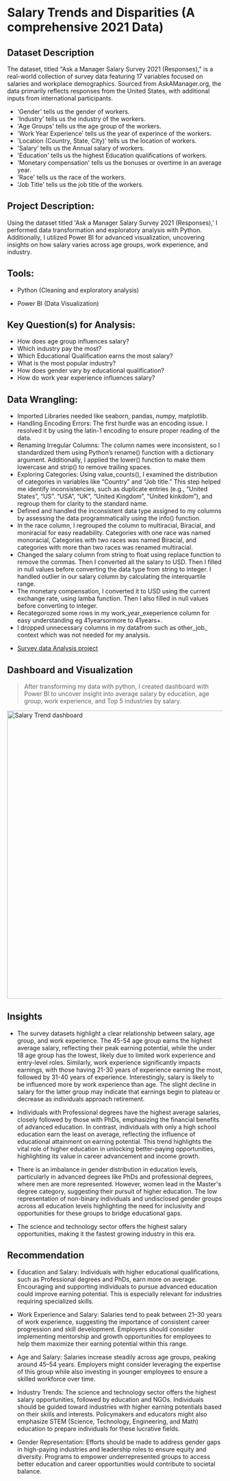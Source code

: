 # Salary Trends and Disparities (A comprehensive 2021 Data)
## Dataset Description
The dataset, titled "Ask a Manager Salary Survey 2021 (Responses)," is a real-world collection of survey data featuring 17 variables focused on salaries and workplace demographics. Sourced from AskAManager.org, the data primarily reflects responses from the United States, with additional inputs from international participants.

+ 'Gender' tells us the gender of workers.
+ 'Industry' tells us the industry of the workers.
+ 'Age Groups' tells us the age group of the workers.
+ 'Work Year Experience' tells us the year of experince of the workers.
+ 'Location (Country, State, City)' tells us the location of workers.
+ 'Salary' tells us the Annual salary of workers.
+ 'Education' tells us the highest Education qualifications of workers.
+ 'Monetary compensation' tells us the bonuses or overtime in an average year.
+ 'Race' tells us the race of the workers.
+ 'Job Title' tells us the job title of the workers.

## Project Description: 
Using the dataset titled 'Ask a Manager Salary Survey 2021 (Responses),' I performed data transformation and exploratory analysis with Python. Additionally, I utilized Power BI for advanced visualization, uncovering insights on how salary varies across age groups, work experience, and industry.

## Tools: 
+ Python (Cleaning and exploratory analysis)

+ Power BI (Data Visualization)

## Key Question(s) for Analysis:
+ How does age group influences salary?
+ Which industry pay the most?
+ Which Educational Qualification earns the most salary?
+ What is the most popular industry?
+ How does gender vary by educational qualification?
+ How do work year experience influences salary?
  


## Data Wrangling:
+ Imported Libraries needed like seaborn, pandas, numpy, matplotlib.
+ Handling Encoding Errors: The first hurdle was an encoding issue. I resolved it by using the latin-1 encoding to ensure proper reading of the data.
+ Renaming Irregular Columns: The column names were inconsistent, so I standardized them using Python’s rename() function with a dictionary argument. Additionally, I applied the lower() function to make them lowercase and strip() to remove trailing spaces.
+ Exploring Categories: Using value_counts(), I examined the distribution of categories in variables like “Country” and “Job title.” This step helped me identify inconsistencies, such as duplicate entries (e.g., “United States”, “US”. “USA”, “UK”, “United Kingdom”, “United kinkdom”), and regroup them for clarity to the standard name.
+ Defined and handled the inconsistent data type assigned to my columns by assessing the data programmatically using the info() function.
+ In the race column, I regrouped the column to multiracial, Biracial, and moniracial for easy readability. Categories with one race was named monoracial, Categories with two races was named Biracial, and categories with more than two races was renamed multiracial.
+ Changed the salary column from string to float using replace function to remove the commas. Then I converted all the salary to USD. Then I filled in null values before converting the data type from string to integer. I handled outlier in our salary column by calculating the interquartile range.
+ The monetary compensation, I converted it to USD using the current exchange rate, using lamba function. Then I also filled in null values before converting to integer.
+ Recategorozed some rows in my work_year_exeperience column for easy understanding eg 41yearsormore to 41years+.
+ I dropped unnecessary columns in my datafrom such as other_job_ context which was not needed for my analysis.
- <a href= "https://github.com/brightboy373/Cleaning-Exploring-the-Ask-a-Manager-Survey-Dataset/blob/main/Survey%20data%20Analysis%20Project.ipynb">Survey data Analysis project</a>

## Dashboard and Visualization
 > After transforming my data with python, I created dashboard with Power BI to uncover insight into average salary by education, age group, work experience, and Top 5 industries by salary.

<img width="671" alt="Salary Trend dashboard" src="https://github.com/user-attachments/assets/921ea5c4-9de7-47e7-b90e-bf454f72cd7d" />

## Insights

+ The survey datasets highlight a clear relationship between salary, age group, and work experience. The 45-54 age group earns the highest average salary, reflecting their peak earning potential, while the under 18 age group has the lowest, likely due to limited work experience and entry-level roles. Similarly, work experience significantly impacts earnings, with those having 21-30 years of experience earning the most, followed by 31-40 years of experience. Interestingly, salary is likely to be influenced more by work experience than age. The slight decline in salary for the latter group may indicate that earnings begin to plateau or decrease as individuals approach retirement.

+ Individuals with Professional degrees have the highest average salaries, closely followed by those with PhDs, emphasizing the financial benefits of advanced education. In contrast, individuals with only a high school education earn the least on average, reflecting the influence of educational attainment on earning potential. This trend highlights the vital role of higher education in unlocking better-paying opportunities, highlighting its value in career advancement and income growth.

+ There is an imbalance in gender distribution in education levels, particularly in advanced degrees like PhDs and professional degrees, where men are more represented. However, women lead in the Master's degree category, suggesting their pursuit of higher education. The low representation of non-binary individuals and undisclosed gender groups across all education levels highlighting the need for inclusivity and opportunities for these groups to bridge educational gaps.

+ The science and technology sector offers the highest salary opportunities, making it the fastest growing industry in this era.

## Recommendation
+ Education and Salary: Individuals with higher educational qualifications, such as Professional degrees and PhDs, earn more on average. Encouraging and supporting individuals to pursue advanced education could improve earning potential. This is especially relevant for industries requiring specialized skills.

+ Work Experience and Salary: Salaries tend to peak between 21–30 years of work experience, suggesting the importance of consistent career progression and skill development. Employers should consider implementing mentorship and growth opportunities for employees to help them maximize their earning potential within this range.

+ Age and Salary: Salaries increase steadily across age groups, peaking around 45–54 years. Employers might consider leveraging the expertise of this group while also investing in younger employees to ensure a skilled workforce over time.

+ Industry Trends: The science and technology sector offers the highest salary opportunities, followed by education and NGOs. Individuals should be guided toward industries with higher earning potentials based on their skills and interests. Policymakers and educators might also emphasize STEM (Science, Technology, Engineering, and Math) education to prepare individuals for these lucrative fields.

+ Gender Representation: Efforts should be made to address gender gaps in high-paying industries and leadership roles to ensure equity and diversity. Programs to empower underrepresented groups to access better education and career opportunities would contribute to societal balance.

